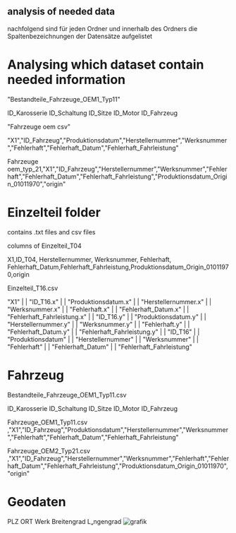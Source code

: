 ## analysis of needed data

nachfolgend sind für jeden Ordner und innerhalb des Ordners die Spaltenbezeichnungen der Datensätze aufgelistet

# Analysing which dataset contain needed information

"Bestandteile_Fahrzeuge_OEM1_Typ11" 

ID_Karosserie	ID_Schaltung	ID_Sitze	ID_Motor	ID_Fahrzeug

"Fahrzeuge oem csv"

"X1","ID_Fahrzeug","Produktionsdatum","Herstellernummer","Werksnummer","Fehlerhaft","Fehlerhaft_Datum","Fehlerhaft_Fahrleistung"

Fahrzeuge oem_typ_21,"X1","ID_Fahrzeug","Herstellernummer","Werksnummer","Fehlerhaft","Fehlerhaft_Datum","Fehlerhaft_Fahrleistung","Produktionsdatum_Origin_01011970","origin"

# Einzelteil folder

contains .txt files and csv files

columns of Einzelteil_T04 

X1,ID_T04, Herstellernummer, Werksnummer, Fehlerhaft, Fehlerhaft_Datum,Fehlerhaft_Fahrleistung,Produktionsdatum_Origin_01011970,origin 

Einzelteil_T16.csv

"X1" | | "ID_T16.x" | | "Produktionsdatum.x" | | "Herstellernummer.x" | | "Werksnummer.x" | | "Fehlerhaft.x" | | "Fehlerhaft_Datum.x" | | "Fehlerhaft_Fahrleistung.x" | | "ID_T16.y" | | "Produktionsdatum.y" | | "Herstellernummer.y" | | "Werksnummer.y" | | "Fehlerhaft.y" | | "Fehlerhaft_Datum.y" | | "Fehlerhaft_Fahrleistung.y" | | "ID_T16" | | "Produktionsdatum" | | "Herstellernummer" | | "Werksnummer" | | "Fehlerhaft" | | "Fehlerhaft_Datum" | | "Fehlerhaft_Fahrleistung"


# Fahrzeug

Bestandteile_Fahrzeuge_OEM1_Typ11.csv

ID_Karosserie	ID_Schaltung	ID_Sitze	ID_Motor	ID_Fahrzeug

Fahrzeuge_OEM1_Typ11.csv
,"X1","ID_Fahrzeug","Produktionsdatum","Herstellernummer","Werksnummer","Fehlerhaft","Fehlerhaft_Datum","Fehlerhaft_Fahrleistung"

Fahrzeuge_OEM2_Typ21.csv
,"X1","ID_Fahrzeug","Herstellernummer","Werksnummer","Fehlerhaft","Fehlerhaft_Datum","Fehlerhaft_Fahrleistung","Produktionsdatum_Origin_01011970","origin"

# Geodaten

PLZ 	ORT	Werk	Breitengrad	L„ngengrad
![grafik](https://github.com/N3UN3R/R_project/assets/77114278/f8603f49-e7cf-4650-ab7c-faad5c6b1a2e)




